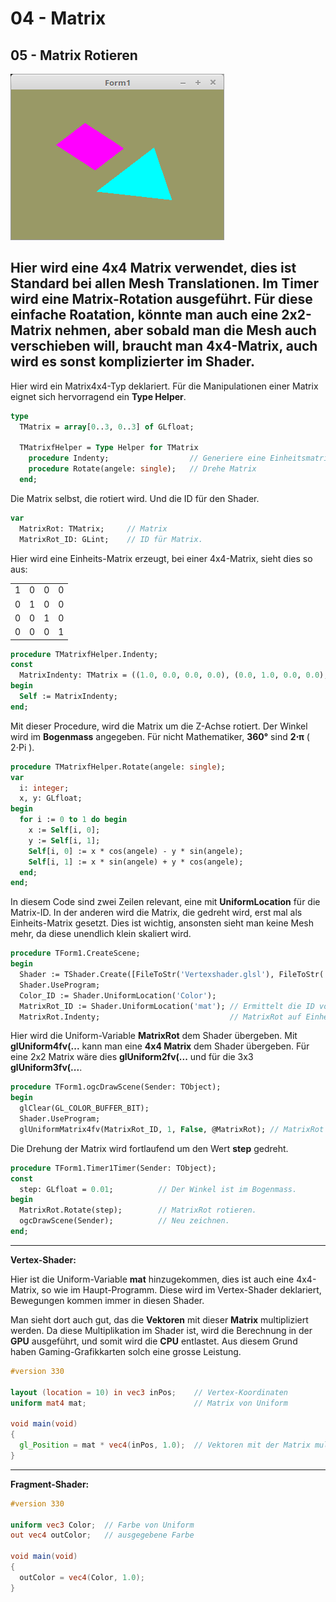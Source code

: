 # 04 - Matrix
## 05 - Matrix Rotieren

![image.png](image.png)

Hier wird eine <b>4x4 Matrix</b> verwendet, dies ist Standard bei allen Mesh Translationen.
Im Timer wird eine Matrix-Rotation ausgeführt.
Für diese einfache Roatation, könnte man auch eine <b>2x2-Matrix</b> nehmen, aber sobald man die Mesh auch verschieben will, braucht man <b>4x4-Matrix</b>, auch wird es sonst komplizierter im Shader.
---
Hier wird ein Matrix4x4-Typ deklariert.
Für die Manipulationen einer Matrix eignet sich hervorragend ein <b>Type Helper</b>.

```pascal
type
  TMatrix = array[0..3, 0..3] of GLfloat;

  TMatrixfHelper = Type Helper for TMatrix
    procedure Indenty;                  // Generiere eine Einheitsmatrix
    procedure Rotate(angele: single);   // Drehe Matrix
  end;
```

Die Matrix selbst, die rotiert wird.
Und die ID für den Shader.

```pascal
var
  MatrixRot: TMatrix;     // Matrix
  MatrixRot_ID: GLint;    // ID für Matrix.
```

Hier wird eine Einheits-Matrix erzeugt, bei einer 4x4-Matrix, sieht dies so aus:


|  |  |  |  |
| --- | --- | --- | --- |
| 1 | 0 | 0 | 0 |
| 0 | 1 | 0 | 0 |
| 0 | 0 | 1 | 0 |
| 0 | 0 | 0 | 1 |


```pascal
procedure TMatrixfHelper.Indenty;
const
  MatrixIndenty: TMatrix = ((1.0, 0.0, 0.0, 0.0), (0.0, 1.0, 0.0, 0.0), (0.0, 0.0, 1.0, 0.0), (0.0, 0.0, 0.0, 1.0));
begin
  Self := MatrixIndenty;
end;
```

Mit dieser Procedure, wird die Matrix um die Z-Achse rotiert.
Der Winkel wird im <b>Bogenmass</b> angegeben.
Für nicht Mathematiker, <b>360°</b> sind <b>2⋅π</b> ( 2⋅Pi ).

```pascal
procedure TMatrixfHelper.Rotate(angele: single);
var
  i: integer;
  x, y: GLfloat;
begin
  for i := 0 to 1 do begin
    x := Self[i, 0];
    y := Self[i, 1];
    Self[i, 0] := x * cos(angele) - y * sin(angele);
    Self[i, 1] := x * sin(angele) + y * cos(angele);
  end;
end;

```

In diesem Code sind zwei Zeilen relevant, eine mit <b>UniformLocation</b> für die Matrix-ID.
In der anderen wird die Matrix, die gedreht wird, erst mal als Einheits-Matrix gesetzt.
Dies ist wichtig, ansonsten sieht man keine Mesh mehr, da diese unendlich klein skaliert wird.

```pascal
procedure TForm1.CreateScene;
begin
  Shader := TShader.Create([FileToStr('Vertexshader.glsl'), FileToStr('Fragmentshader.glsl')]);
  Shader.UseProgram;
  Color_ID := Shader.UniformLocation('Color');
  MatrixRot_ID := Shader.UniformLocation('mat'); // Ermittelt die ID von MatrixRot.
  MatrixRot.Indenty;                             // MatrixRot auf Einheits-Matrix setzen.
```

Hier wird die Uniform-Variable <b>MatrixRot</b> dem Shader übergeben.
Mit <b>glUniform4fv(...</b> kann man eine <b>4x4 Matrix</b> dem Shader übergeben.
Für eine 2x2 Matrix wäre dies <b>glUniform2fv(...</b> und für die 3x3 <b>glUniform3fv(...</b>.

```pascal
procedure TForm1.ogcDrawScene(Sender: TObject);
begin
  glClear(GL_COLOR_BUFFER_BIT);
  Shader.UseProgram;
  glUniformMatrix4fv(MatrixRot_ID, 1, False, @MatrixRot); // MatrixRot in den Shader.
```

Die Drehung der Matrix wird fortlaufend um den Wert <b>step</b> gedreht.

```pascal
procedure TForm1.Timer1Timer(Sender: TObject);
const
  step: GLfloat = 0.01;          // Der Winkel ist im Bogenmass.
begin
  MatrixRot.Rotate(step);        // MatrixRot rotieren.
  ogcDrawScene(Sender);          // Neu zeichnen.
end;
```

---
<b>Vertex-Shader:</b>

Hier ist die Uniform-Variable <b>mat</b> hinzugekommen, dies ist auch eine 4x4-Matrix, so wie im Haupt-Programm.
Diese wird im Vertex-Shader deklariert, Bewegungen kommen immer in diesen Shader.

Man sieht dort auch gut, das die <b>Vektoren</b> mit dieser <b>Matrix</b> multipliziert werden.
Da diese Multiplikation im Shader ist, wird die Berechnung in der <b>GPU</b> ausgeführt, und somit wird die <b>CPU</b> entlastet.
Aus diesem Grund haben Gaming-Grafikkarten solch eine grosse Leistung.

```glsl
#version 330

layout (location = 10) in vec3 inPos;    // Vertex-Koordinaten
uniform mat4 mat;                        // Matrix von Uniform

void main(void)
{
  gl_Position = mat * vec4(inPos, 1.0);  // Vektoren mit der Matrix multiplizieren.
}

```

---
<b>Fragment-Shader:</b>

```glsl
#version 330

uniform vec3 Color;  // Farbe von Uniform
out vec4 outColor;   // ausgegebene Farbe

void main(void)
{
  outColor = vec4(Color, 1.0);
}

```


